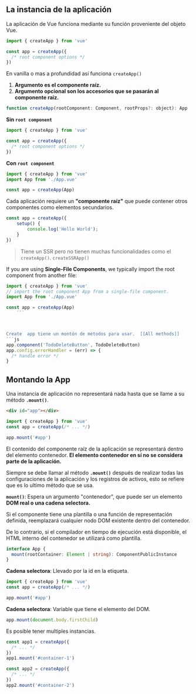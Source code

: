 ## La instancia de la aplicación
La aplicación de Vue funciona mediante su función proveniente del objeto Vue.

```ts
import { createApp } from 'vue'

const app = createApp({
  /* root component options */
})
```
En vanilla o mas a profundidad así funciona `createApp()`
1)  **Argumento es el componente raíz.**
2)  **Argumento opcional son los accesorios que se pasarán al componente raíz.**

```js
function createApp(rootComponent: Component, rootProps?: object): App
```

**Sin `root component`**

```js
import { createApp } from 'vue'

const app = createApp({
  /* root component options */
})
```

**Con `root component`**

```js
import { createApp } from 'vue'
import App from './App.vue'

const app = createApp(App)
```

Cada aplicación requiere un **"componente raíz"** que puede contener otros componentes como elementos secundarios.
```ts
const app = createApp({
	setup() {
		console.log('Hello World');
	}
})
```
 
> Tiene un SSR pero no tienen muchas funcionalidades como el `createApp()`.
> `createSSRApp()` 

If you are using **Single-File Components**, we typically import the root component from another file:
```ts
import { createApp } from 'vue'
// import the root component App from a single-file component.
import App from './App.vue'

const app = createApp(App)
	```



Create  app tiene un montón de métodos para usar.  [[All methods]]
```js
app.component('TodoDeleteButton', TodoDeleteButton)
app.config.errorHandler = (err) => {
  /* handle error */
}
```

## Montando la App
Una instancia de aplicación no representará nada hasta que se llame a su método **`.mount()`**.

```html
<div id="app"></div>
```

```js
import { createApp } from 'vue'
const app = createApp(/* ... */)

app.mount('#app')
```

El contenido del componente raíz de la aplicación se representará dentro del elemento contenedor. **El elemento contenedor en sí no se considera parte de la aplicación.**

Siempre se debe llamar al método **`.mount()`** después de realizar todas las configuraciones de la aplicación y los registros de activos, esto se refiere que es lo ultimo método que se usa.


**`mount()`**: Espera un argumento "contenedor", que puede ser un elemento **DOM real o una cadena selectora.**

Si el componente tiene una plantilla o una función de representación definida, reemplazará cualquier nodo DOM existente dentro del contenedor.

De lo contrario, si el compilador en tiempo de ejecución está disponible, el HTML interno del contenedor se utilizará como plantilla.

```ts
interface App {
  mount(rootContainer: Element | string): ComponentPublicInstance
}
```

**Cadena selectora**: Llevado por la id en la etiqueta.
```js
import { createApp } from 'vue'
const app = createApp(/* ... */)

app.mount('#app')
```

**Cadena selectora**: Variable que tiene el elemento del DOM.
```js
app.mount(document.body.firstChild)
```


Es posible tener multiples instancias.

```js
const app1 = createApp({
  /* ... */
})
app1.mount('#container-1')

const app2 = createApp({
  /* ... */
})
app2.mount('#container-2')
```


